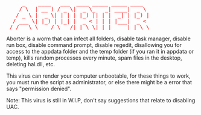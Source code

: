 <pre style="font-family: monospace; color: red;">     _    ____   ___  ____ _____ _____ ____  
    / \  | __ ) / _ \|  _ \_   _| ____|  _ \ 
   / _ \ |  _ \| | | | |_) || | |  _| | |_) |
  / ___ \| |_) | |_| |  _ < | | | |___|  _ < 
 /_/   \_\____/ \___/|_| \_\|_| |_____|_| \_\
</pre>

Aborter is a worm that can infect all folders, disable task manager, disable run box, disable command prompt, disable regedit, disallowing you for access to the appdata folder and the temp folder (if you ran it in appdata or temp), kills random processes every minute, spam files in the desktop, deleting hal.dll, etc.

This virus can render your computer unbootable, for these things to work, you must run the script as administrator, or else there might be a error that says "permission denied".

Note: This virus is still in W.I.P, don't say suggestions that relate to disabling UAC.
